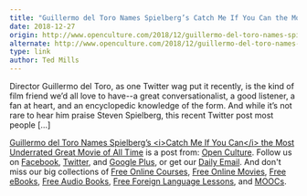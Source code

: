 ```yaml
---
title: "Guillermo del Toro Names Spielberg’s Catch Me If You Can the Most Underrated Great Movie of All Time"
date: 2018-12-27
origin: http://www.openculture.com/2018/12/guillermo-del-toro-names-spielbergs-catch-me-if-you-can-the-most-underrated-great-movie-of-all-time.html
alternate: http://www.openculture.com/2018/12/guillermo-del-toro-names-spielbergs-catch-me-if-you-can-the-most-underrated-great-movie-of-all-time.html
type: link
author: Ted Mills
---
```


Director Guillermo del Toro, as one Twitter wag put it recently, is the kind of film friend we’d all love to have--a great conversationalist, a good listener, a fan at heart, and an encyclopedic knowledge of the form. And while it’s not rare to hear him praise Steven Spielberg, this recent Twitter post most people […]

[Guillermo del Toro Names Spielberg’s \<i\>Catch Me If You Can\</i\> the Most Underrated Great Movie of All Time](http://www.openculture.com/2018/12/guillermo-del-toro-names-spielbergs-catch-me-if-you-can-the-most-underrated-great-movie-of-all-time.html) is a post from: [Open Culture](http://www.openculture.com). Follow us on [Facebook](https://www.facebook.com/openculture), [Twitter](https://twitter.com/#!/openculture), and [Google Plus](https://plus.google.com/108579751001953501160/posts), or get our [Daily Email](http://www.openculture.com/dailyemail). And don't miss our big collections of [Free Online Courses](http://www.openculture.com/freeonlinecourses), [Free Online Movies](http://www.openculture.com/freemoviesonline), [Free eBooks](http://www.openculture.com/free_ebooks),&nbsp;[Free Audio Books](http://www.openculture.com/freeaudiobooks), [Free Foreign Language Lessons](http://www.openculture.com/freelanguagelessons), and [MOOCs](http://www.openculture.com/free_certificate_courses).

